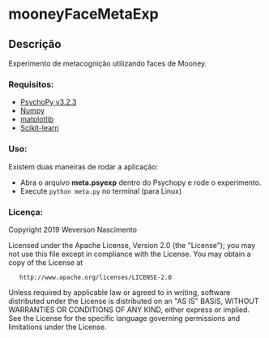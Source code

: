 # mooneyFaceMetaExp

## Descrição
Experimento de metacognição utilizando faces de Mooney.

### Requisitos:
* [PsychoPy v3.2.3](https://www.psychopy.org/) 
* [Numpy](https://numpy.org/)
* [matplotlib](https://matplotlib.org/)
* [Scikit-learn](https://scikit-learn.org/)

### Uso:
Existem duas maneiras de rodar a aplicação:
* Abra o arquivo **meta.psyexp** dentro do Psychopy e rode o experimento.
* Execute `python meta.py` no terminal (para Linux) 

### Licença:

   Copyright 2019 Weverson Nascimento

   Licensed under the Apache License, Version 2.0 (the "License");
   you may not use this file except in compliance with the License.
   You may obtain a copy of the License at

       http://www.apache.org/licenses/LICENSE-2.0

   Unless required by applicable law or agreed to in writing, software
   distributed under the License is distributed on an "AS IS" BASIS,
   WITHOUT WARRANTIES OR CONDITIONS OF ANY KIND, either express or implied.
   See the License for the specific language governing permissions and
   limitations under the License.
